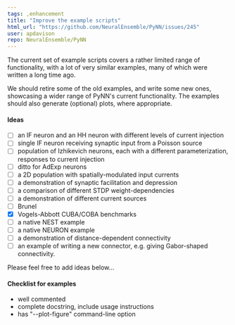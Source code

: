 ```yaml
---
tags: ,enhancement
title: "Improve the example scripts"
html_url: "https://github.com/NeuralEnsemble/PyNN/issues/245"
user: apdavison
repo: NeuralEnsemble/PyNN
---
```


The current set of example scripts covers a rather limited range of functionality, with a lot of very similar examples, many of which were written a long time ago.

We should retire some of the old examples, and write some new ones, showcasing a wider range of PyNN's current functionality. The examples should also generate (optional) plots, where appropriate.
#### Ideas
- [ ] an IF neuron and an HH neuron with different levels of current injection
- [ ] single IF neuron receiving synaptic input from a Poisson source
- [ ] population of Izhikevich neurons, each with a different parameterization, responses to current injection
- [ ] ditto for AdExp neurons
- [ ] a 2D population with spatially-modulated input currents
- [ ] a demonstration of synaptic facilitation and depression
- [ ] a comparison of different STDP weight-dependencies
- [ ] a demonstration of different current sources
- [ ] Brunel
- [x] Vogels-Abbott CUBA/COBA benchmarks
- [ ] a native NEST example
- [ ] a native NEURON example
- [ ] a demonstration of distance-dependent connectivity
- [ ] an example of writing a new connector, e.g. giving Gabor-shaped connectivity.

Please feel free to add ideas below...
#### Checklist for examples
- well commented
- complete docstring, include usage instructions
- has "--plot-figure" command-line option
